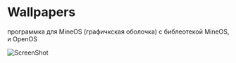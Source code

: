 # Wallpapers
программка для MineOS (графичкская оболочка)
с библеотекой MineOS, и OpenOS

![ScreenShot](https://raw.github.com/Fronun/Wallpapers/master/Screenshot_2.png)
